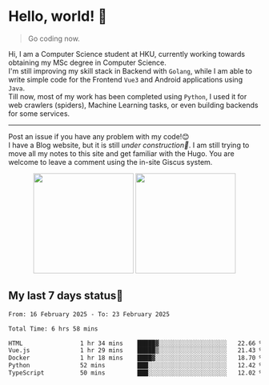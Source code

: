 # Hello, world! 🥰
> Go coding now.
  
Hi, I am a Computer Science student at HKU, currently working towards obtaining my MSc degree in Computer Science.  
I'm still improving my skill stack in Backend with `Golang`, while I am able to write simple code for the Frontend `Vue3` and Android applications using `Java`.  
Till now, most of my work has been completed using `Python`, I used it for web crawlers (spiders), Machine Learning tasks, or even building backends for some services.

-------
Post an issue if you have any problem with my code!😊  
I have a Blog website, but it is still *under construction🚧*. I am still trying to move all my notes to this site and get familiar with the Hugo. You are welcome to leave a comment using the in-site Giscus system.  


<div align="center">
<div><img src="https://github-readme-stats.vercel.app/api?username=Xrondev&count_private=true" height="200px"/> <img src="https://github-readme-stats.vercel.app/api/top-langs/?username=Xrondev" height="200px"/></div>
</div>
<div align="center"></div>  

## My last 7 days status🧐

<!--START_SECTION:waka-->

```txt
From: 16 February 2025 - To: 23 February 2025

Total Time: 6 hrs 58 mins

HTML                1 hr 34 mins    █████▓░░░░░░░░░░░░░░░░░░░   22.66 %
Vue.js              1 hr 29 mins    █████▒░░░░░░░░░░░░░░░░░░░   21.43 %
Docker              1 hr 18 mins    ████▓░░░░░░░░░░░░░░░░░░░░   18.70 %
Python              52 mins         ███░░░░░░░░░░░░░░░░░░░░░░   12.42 %
TypeScript          50 mins         ███░░░░░░░░░░░░░░░░░░░░░░   12.02 %
```

<!--END_SECTION:waka-->
